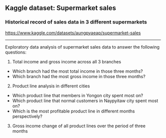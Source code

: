 ## **Kaggle dataset: Supermarket sales**
### Historical record of sales data in 3 different supermarkets
https://www.kaggle.com/datasets/aungpyaeap/supermarket-sales

---

Exploratory data analysis of supermarket sales data to answer the following questions:
1. Total income and gross income across all 3 branches

-  Which branch had the most total income in those three months?
-  Which branch had the most gross income in those three months?

2. Product line analysis in different cities

-  Which product line that members in Yongon city spent most on?
-  Which product line that normal customers in Naypyitaw city spent most on?
-  Which is the most profitable product line in different months perspectively?

3. Gross income change of all product lines over the period of three months
